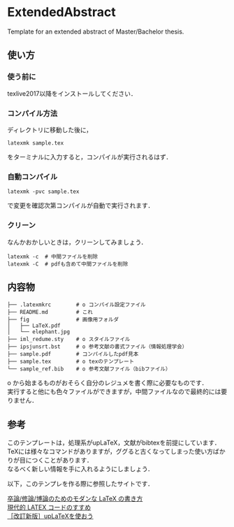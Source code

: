 # ExtendedAbstract
Template for an extended abstract of Master/Bachelor thesis.

## 使い方
### 使う前に
texlive2017以降をインストールしてください．

### コンパイル方法
ディレクトリに移動した後に，
```
latexmk sample.tex
```
をターミナルに入力すると，コンパイルが実行されるはず．

### 自動コンパイル
```
latexmk -pvc sample.tex
```
で変更を確認次第コンパイルが自動で実行されます．

### クリーン
なんかおかしいときは，クリーンしてみましょう．
```
latexmk -c  # 中間ファイルを削除
latexmk -C  # pdfも含めて中間ファイルを削除
```

## 内容物
```
├── .latexmkrc        # o コンパイル設定ファイル
├── README.md         # これ
├── fig               # 画像用フォルダ
│   ├── LaTeX.pdf
│   └── elephant.jpg
├── iml_redume.sty    # o スタイルファイル
├── ipsjunsrt.bst     # o 参考文献の書式ファイル（情報処理学会）
├── sample.pdf        # コンパイルしたpdf見本
├── sample.tex        # o texのテンプレート
└── sample_ref.bib    # o 参考文献ファイル（bibファイル）
```
o から始まるものがおそらく自分のレジュメを書く際に必要なものです．  
実行すると他にも色々ファイルができますが，中間ファイルなので最終的には要りません．  

## 参考
このテンプレートは，処理系がupLaTeX，文献がbibtexを前提にしています．  
TeXには様々なコマンドがありますが，ググると古くなってしまった使い方ばかりが目につくことがあります．  
なるべく新しい情報を手に入れるようにしましょう．  

以下，このテンプレを作る際に参照したサイトです．  

[卒論/修論/博論のためのモダンな LaTeX の書き方](http://webmem.hatenablog.com/entry/how-to-write-a-modern-latex-for-academic-papers)  
[現代的 LATEX コードのすすめ](https://prml.main.ist.hokudai.ac.jp/~ryo/contents/textech2016/textech.pdf)  
[［改訂新版］upLaTeXを使おう](http://qiita.com/zr_tex8r/items/5c14042078b20edbfb07)  
